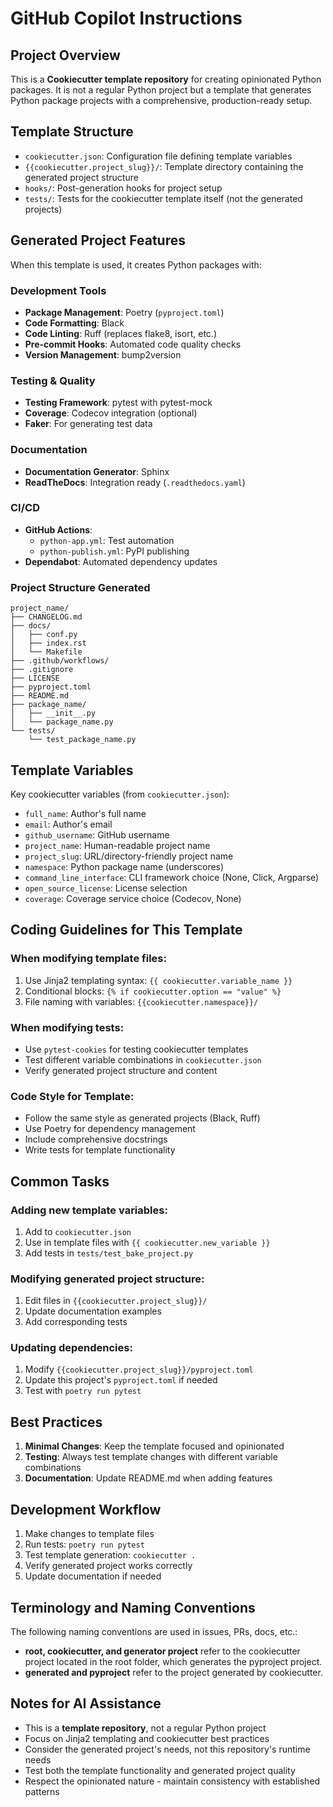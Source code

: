 # GitHub Copilot Instructions

## Project Overview

This is a **Cookiecutter template repository** for creating opinionated Python packages. It is not a regular Python project but a template that generates Python package projects with a comprehensive, production-ready setup.

## Template Structure

- `cookiecutter.json`: Configuration file defining template variables
- `{{cookiecutter.project_slug}}/`: Template directory containing the generated project structure
- `hooks/`: Post-generation hooks for project setup
- `tests/`: Tests for the cookiecutter template itself (not the generated projects)

## Generated Project Features

When this template is used, it creates Python packages with:

### Development Tools
- **Package Management**: Poetry (`pyproject.toml`)
- **Code Formatting**: Black
- **Code Linting**: Ruff (replaces flake8, isort, etc.)
- **Pre-commit Hooks**: Automated code quality checks
- **Version Management**: bump2version

### Testing & Quality
- **Testing Framework**: pytest with pytest-mock
- **Coverage**: Codecov integration (optional)
- **Faker**: For generating test data

### Documentation
- **Documentation Generator**: Sphinx
- **ReadTheDocs**: Integration ready (`.readthedocs.yaml`)

### CI/CD
- **GitHub Actions**:
  - `python-app.yml`: Test automation
  - `python-publish.yml`: PyPI publishing
- **Dependabot**: Automated dependency updates

### Project Structure Generated
```
project_name/
├── CHANGELOG.md
├── docs/
│   ├── conf.py
│   ├── index.rst
│   └── Makefile
├── .github/workflows/
├── .gitignore
├── LICENSE
├── pyproject.toml
├── README.md
├── package_name/
│   ├── __init__.py
│   └── package_name.py
└── tests/
    └── test_package_name.py
```

## Template Variables

Key cookiecutter variables (from `cookiecutter.json`):
- `full_name`: Author's full name
- `email`: Author's email
- `github_username`: GitHub username
- `project_name`: Human-readable project name
- `project_slug`: URL/directory-friendly project name
- `namespace`: Python package name (underscores)
- `command_line_interface`: CLI framework choice (None, Click, Argparse)
- `open_source_license`: License selection
- `coverage`: Coverage service choice (Codecov, None)

## Coding Guidelines for This Template

### When modifying template files:
1. Use Jinja2 templating syntax: `{{ cookiecutter.variable_name }}`
2. Conditional blocks: `{% if cookiecutter.option == "value" %}`
3. File naming with variables: `{{cookiecutter.namespace}}/`

### When modifying tests:
- Use `pytest-cookies` for testing cookiecutter templates
- Test different variable combinations in `cookiecutter.json`
- Verify generated project structure and content

### Code Style for Template:
- Follow the same style as generated projects (Black, Ruff)
- Use Poetry for dependency management
- Include comprehensive docstrings
- Write tests for template functionality

## Common Tasks

### Adding new template variables:
1. Add to `cookiecutter.json`
2. Use in template files with `{{ cookiecutter.new_variable }}`
3. Add tests in `tests/test_bake_project.py`

### Modifying generated project structure:
1. Edit files in `{{cookiecutter.project_slug}}/`
2. Update documentation examples
3. Add corresponding tests

### Updating dependencies:
1. Modify `{{cookiecutter.project_slug}}/pyproject.toml`
2. Update this project's `pyproject.toml` if needed
3. Test with `poetry run pytest`

## Best Practices

1. **Minimal Changes**: Keep the template focused and opinionated
2. **Testing**: Always test template changes with different variable combinations
3. **Documentation**: Update README.md when adding features

## Development Workflow

1. Make changes to template files
2. Run tests: `poetry run pytest`
3. Test template generation: `cookiecutter .`
4. Verify generated project works correctly
5. Update documentation if needed

## Terminology and Naming Conventions

The following naming conventions are used in issues, PRs, docs, etc.:

- **root, cookiecutter, and generator project** refer to the cookiecutter project located in the root folder, which generates the pyproject project.
- **generated and pyproject** refer to the project generated by cookiecutter.

## Notes for AI Assistance

- This is a **template repository**, not a regular Python project
- Focus on Jinja2 templating and cookiecutter best practices
- Consider the generated project's needs, not this repository's runtime needs
- Test both the template functionality and generated project quality
- Respect the opinionated nature - maintain consistency with established patterns
